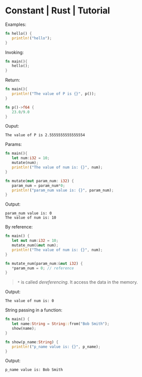 # Constant | Rust | Tutorial

Examples: 
```rust
fn hello() {
   println!("hello");
}
```

Invoking: 
```rust
fn main(){
   hello();
}
```

Return: 
```rust
fn main(){
   println!("The value of P is {}", p());
}

fn p()->f64 {
   23.0/9.0
}
```
Ouput: 
```
The value of P is 2.5555555555555554
```

Params: 
```rust
fn main(){
   let num:i32 = 10;
   mutate(num);
   println!("The value of num is: {}", num);
}

fn mutate(mut param_num: i32) {
   param_num = param_num*0;
   println!("param_num value is: {}", param_num);
}
```

Output: 
```
param_num value is: 0
The value of num is: 10
```

By reference: 
```rust
fn main() {
   let mut num:i32 = 10;
   mutate_num(&mut num);
   println!("The value of num is: {}", num);
}

fn mutate_num(param_num:&mut i32) {
   *param_num = 0; // reference
}
```
> `*` is called *dereferencing*. It access the data in the memory.

Output: 
```
The value of num is: 0
```

String passing in a function: 
```rust
fn main() {
   let name:String = String::from("Bob Smith");
   show(name); 
}

fn show(p_name:String) {
   println!("p_name value is: {}", p_name);
}
```

Output: 
```
p_name value is: Bob Smith
```
